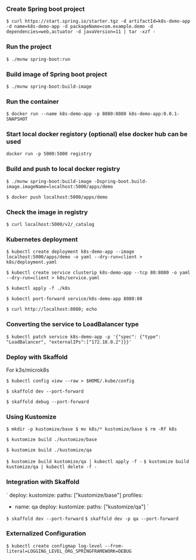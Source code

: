 
### Create Spring boot project

`$ curl https://start.spring.io/starter.tgz -d artifactId=k8s-demo-app -d name=k8s-demo-app -d packageName=com.example.demo -d dependencies=web,actuator -d javaVersion=11 | tar -xzf -
`
### Run the project

`$ ./mvnw spring-boot:run`

### Build image of Spring boot project

`$ ./mvnw spring-boot:build-image`

### Run the container

`$ docker run --name k8s-demo-app -p 8080:8080 k8s-demo-app:0.0.1-SNAPSHOT`

### Start local docker registory (optional) else docker hub can be used

`docker run -p 5000:5000 registry`

### Build and push to local docker registry

`$ ./mvnw spring-boot:build-image -Dspring-boot.build-image.imageName=localhost:5000/apps/demo`

`$ docker push localhost:5000/apps/demo`

### Check the image in registry

`$ curl localhost:5000/v2/_catalog`

### Kubernetes deployment

`$ kubectl create deployment k8s-demo-app --image localhost:5000/apps/demo -o yaml --dry-run=client > k8s/deployment.yaml`

`$ kubectl create service clusterip k8s-demo-app --tcp 80:8080 -o yaml --dry-run=client > k8s/service.yaml`

`$ kubectl apply -f ./k8s`

`$ kubectl port-forward service/k8s-demo-app 8080:80`

`$ curl http://localhost:8080; echo`

### Converting the service to LoadBalancer type

`$ kubectl patch service k8s-demo-app -p '{"spec": {"type": "LoadBalancer", "externalIPs":["172.18.0.2"]}}'`

### Deploy with Skaffold

For k3s/microk8s

`$ kubectl config view --raw > $HOME/.kube/config`

`$ skaffold dev --port-forward`

`$ skaffold debug --port-forward`

### Using Kustomize

`$ mkdir -p kustomize/base
 $ mv k8s/* kustomize/base
 $ rm -Rf k8s`

`$ kustomize build ./kustomize/base`

`$ kustomize build ./kustomize/qa`

`$ kustomize build kustomize/qa | kubectl apply -f -`
`$ kustomize build kustomize/qa | kubectl delete -f -`

### Integration with Skaffold

`
deploy:
  kustomize:
    paths: ["kustomize/base"]
profiles:
  - name: qa
    deploy:
      kustomize:
        paths: ["kustomize/qa"]
`

`$ skaffold dev --port-forward`
`$ skaffold dev -p qa --port-forward`

### Externalized Configuration

`$ kubectl create configmap log-level --from-literal=LOGGING_LEVEL_ORG_SPRINGFRAMEWORK=DEBUG`


